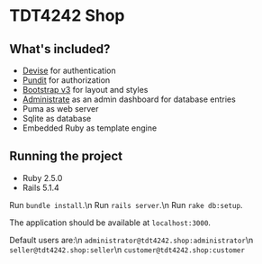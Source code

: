 TDT4242 Shop
================

What's included?
----------------

- [Devise](http://devise.plataformatec.com.br/) for authentication
- [Pundit](https://github.com/varvet/pundit#pundit) for authorization
- [Bootstrap v3](https://getbootstrap.com/docs/3.3/css/) for layout and styles
- [Administrate](https://github.com/thoughtbot/administrate#administrate) as an admin dashboard for database entries
- Puma as web server
- Sqlite as database
- Embedded Ruby as template engine

Running the project
-------------------

- Ruby 2.5.0
- Rails 5.1.4

Run `bundle install`.\n
Run `rails server`.\n
Run `rake db:setup`.

The application should be available at `localhost:3000`.

Default users are:\n
`administrator@tdt4242.shop:administrator`\n
`seller@tdt4242.shop:seller`\n
`customer@tdt4242.shop:customer`

